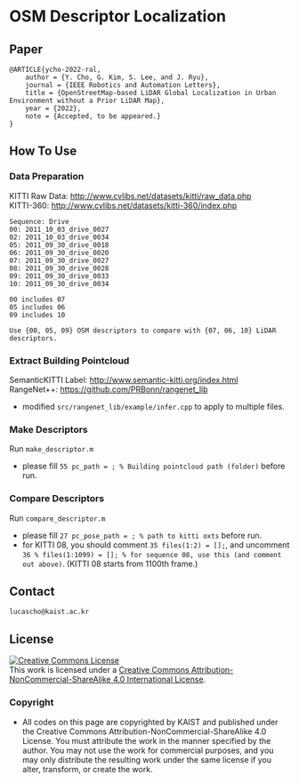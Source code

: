 # OSM Descriptor Localization

## Paper
```
@ARTICLE{ycho-2022-ral,
    author = {Y. Cho, G. Kim, S. Lee, and J. Ryu},
    journal = {IEEE Robotics and Automation Letters},
    title = {OpenStreetMap-based LiDAR Global Localization in Urban Environment without a Prior LiDAR Map},
    year = {2022},
    note = {Accepted, to be appeared.}
}
```

## How To Use

### Data Preparation
KITTI Raw Data: http://www.cvlibs.net/datasets/kitti/raw_data.php  
KITTI-360: http://www.cvlibs.net/datasets/kitti-360/index.php
```
Sequence: Drive  
00: 2011_10_03_drive_0027  
02: 2011_10_03_drive_0034  
05: 2011_09_30_drive_0018  
06: 2011_09_30_drive_0020  
07: 2011_09_30_drive_0027  
08: 2011_09_30_drive_0028  
09: 2011_09_30_drive_0033  
10: 2011_09_30_drive_0034  

00 includes 07
05 includes 06
09 includes 10

Use {00, 05, 09} OSM descriptors to compare with {07, 06, 10} LiDAR descriptors.
```

### Extract Building Pointcloud
SemanticKITTI Label: http://www.semantic-kitti.org/index.html  
RangeNet++: https://github.com/PRBonn/rangenet_lib
- modified ```src/rangenet_lib/example/infer.cpp``` to apply to multiple files.

### Make Descriptors
Run ```make_descriptor.m```
- please fill ```55 pc_path = ; % Building pointcloud path (folder)``` before run.

### Compare Descriptors
Run ```compare_descriptor.m```
- please fill ```27 pc_pose_path = ; % path to kitti oxts``` before run.
- for KITTI 08, you should comment ```35 files(1:2) = [];```, and uncomment ```36 % files(1:1099) = []; % for sequence 08, use this (and comment out above)```. (KITTI 08 starts from 1100th frame.)

## Contact
```
lucascho@kaist.ac.kr
```

## License
 <a rel="license" href="http://creativecommons.org/licenses/by-nc-sa/4.0/"><img alt="Creative Commons License" style="border-width:0" src="https://i.creativecommons.org/l/by-nc-sa/4.0/88x31.png" /></a><br />This work is licensed under a <a rel="license" href="http://creativecommons.org/licenses/by-nc-sa/4.0/">Creative Commons Attribution-NonCommercial-ShareAlike 4.0 International License</a>.

### Copyright
- All codes on this page are copyrighted by KAIST and published under the Creative Commons Attribution-NonCommercial-ShareAlike 4.0 License. You must attribute the work in the manner specified by the author. You may not use the work for commercial purposes, and you may only distribute the resulting work under the same license if you alter, transform, or create the work.
